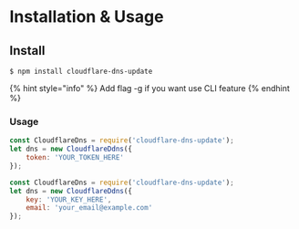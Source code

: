# Installation & Usage

## Install 

```
$ npm install cloudflare-dns-update
```

{% hint style="info" %}
 Add flag -g if you want use CLI feature
{% endhint %}

### Usage

```javascript
const CloudflareDns = require('cloudflare-dns-update');
let dns = new CloudflareDdns({
    token: 'YOUR_TOKEN_HERE'
});
```

```javascript
const CloudflareDns = require('cloudflare-dns-update');
let dns = new CloudflareDdns({
    key: 'YOUR_KEY_HERE',
    email: 'your_email@example.com'
});
```



